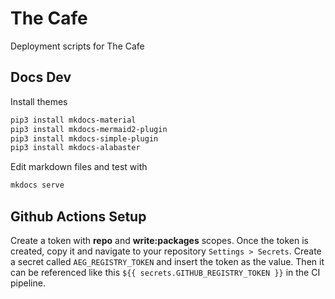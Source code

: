 # The Cafe

Deployment scripts for The Cafe

## Docs Dev

Install themes

```sh
pip3 install mkdocs-material
pip3 install mkdocs-mermaid2-plugin
pip3 install mkdocs-simple-plugin
pip3 install mkdocs-alabaster
```

Edit markdown files and test with

```sh
mkdocs serve
```

## Github Actions Setup

Create a token with **repo** and **write:packages** scopes. Once the token is created, copy it and navigate to your repository `Settings > Secrets`. Create a secret called `AEG_REGISTRY_TOKEN` and insert the token as the value. Then it can be referenced like this `${{ secrets.GITHUB_REGISTRY_TOKEN }}` in the CI pipeline.